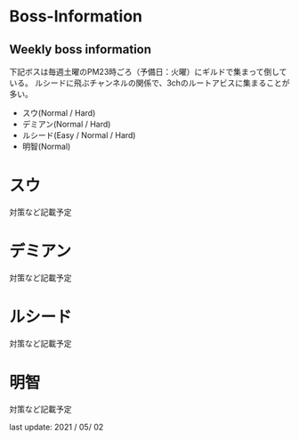# Boss-Information

## Weekly boss information

下記ボスは毎週土曜のPM23時ごろ（予備日：火曜）にギルドで集まって倒している。
ルシードに飛ぶチャンネルの関係で、3chのルートアビスに集まることが多い。

* スウ(Normal / Hard)
* デミアン(Normal / Hard)
* ルシード(Easy / Normal / Hard)
* 明智(Normal)

# スウ

対策など記載予定

# デミアン

対策など記載予定

# ルシード

対策など記載予定

# 明智

対策など記載予定

last update: 2021 / 05/ 02
